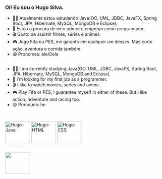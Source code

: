 ### Oi! Eu sou o Hugo Silva.

- 👨‍💻 Atualmente estou estudando Java(OO, UML, JDBC, JavaFX, Spring Boot, JPA, Hibernate, MySQL, MongoDB e Eclipse).
- 💼 Estou a procura de meu primeiro emprego como programador.
- 🎬 Gosto de assistir filmes, séries e animes.
- 🎮 Jogo Fifa ou PES, me garanto em qualquer um desses. Mas curto ação, aventura e corrida também.
- 😄 Pronomes: ele/Dele

##

- 👨‍💻 I am currently studying Java(OO, UML, JDBC, JavaFX, Spring Boot, JPA, Hibernate, MySQL, MongoDB and Eclipse).
- 💼 I'm looking for my first job as a programmer.
- 🎬 I like to watch movies, series and anime.
- 🎮 Play Fifa or PES, I guarantee myself in either of these. But I like action, adventure and racing too.
- 😄 Pronouns: he

##

<div style="display: incline_block"><br>
  <img align="center" alt="Hugo-Java" height="70" width="80" src="https://cdn.jsdelivr.net/gh/devicons/devicon/icons/java/java-original-wordmark.svg" />
  <img align="center" alt="Hugo-HTML" height="70" width="80" src="https://cdn.jsdelivr.net/gh/devicons/devicon/icons/html5/html5-original.svg" />
  <img align="center" alt="Hugo-CSS" height="70" width="80" src="https://cdn.jsdelivr.net/gh/devicons/devicon/icons/css3/css3-original.svg" />
</div>

##

<div>
  <a href="https://www.linkedin.com/in/hugo-silva-7a282a188/" target="_blank"><img height="70" width="80" src="https://cdn.jsdelivr.net/gh/devicons/devicon/icons/linkedin/linkedin-original.svg" target="_blank"></a>
</div>
